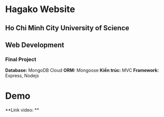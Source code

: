 # Hagako Website
## Ho Chi Minh City University of Science
## Web Development
### Final Project

**Database:** MongoDB Cloud
**ORM:** Mongoose
**Kiến trúc:** MVC
**Framework:** Express, Nodejs


# Demo

**Link video: **
